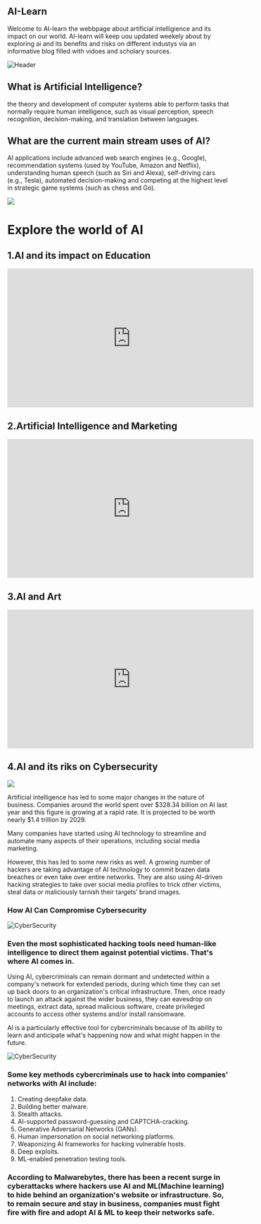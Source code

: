 
## AI-Learn

Welcome to AI-learn the webbpage about artificial intelligience and its impact on our world.  AI-learn will keep uou updated weekely about by exploring ai and its benefits and risks on different industys via an informative blog filled with vidoes and scholary sources. 

![Header](assets/img/AI-Social-Media.png)

## What is Artificial Intelligence?
the theory and development of computer systems able to perform tasks that normally require human intelligence, such as visual perception, speech recognition, decision-making, and translation between languages.

## What are the current main stream uses of AI?
AI applications include advanced web search engines (e.g., Google), recommendation systems (used by YouTube, Amazon and Netflix), understanding human speech (such as Siri and Alexa), self-driving cars (e.g., Tesla), automated decision-making and competing at the highest level in strategic game systems (such as chess and Go).

![](assets/img/AI-2.jpg)
# Explore the world of AI

## 1.AI and its impact on Education
<iframe width="560" height="315" src="https://www.youtube.com/embed/JMLsHI8aV0g" title="YouTube video player" frameborder="0" allow="accelerometer; autoplay; clipboard-write; encrypted-media; gyroscope; picture-in-picture" allowfullscreen></iframe>

## 2.Artificial Intelligence and Marketing
<iframe width="560" height="315" src="https://www.youtube.com/embed/6XfvBb2L01Q" title="YouTube video player" frameborder="0" allow="accelerometer; autoplay; clipboard-write; encrypted-media; gyroscope; picture-in-picture" allowfullscreen></iframe>

## 3.AI and Art
<iframe width="560" height="315" src="https://www.youtube.com/embed/I-EIVlHvHRM" title="YouTube video player" frameborder="0" allow="accelerometer; autoplay; clipboard-write; encrypted-media; gyroscope; picture-in-picture" allowfullscreen></iframe>

## 4.AI and its riks on Cybersecurity 
![](assets/img/AI-3.png)

Artificial intelligence has led to some major changes in the nature of business. Companies around the world spent over $328.34 billion on AI last year and this figure is growing at a rapid rate. It is projected to be worth nearly $1.4 trillion by 2029.

Many companies have started using AI technology to streamline and automate many aspects of their operations, including social media marketing.

However, this has led to some new risks as well. A growing number of hackers are taking advantage of AI technology to commit brazen data breaches or even take over entire networks. They are also using AI-driven hacking strategies to take over social media profiles to trick other victims, steal data or maliciously tarnish their targets’ brand images.

### How AI Can Compromise Cybersecurity
![CyberSecurity](assets/img/AI-Cybersecurity.jpg)

### Even the most sophisticated hacking tools need human-like intelligence to direct them against potential victims. That's where AI comes in.

Using AI, cybercriminals can remain dormant and undetected within a company's network for extended periods, during which time they can set up back doors to an organization's critical infrastructure. Then, once ready to launch an attack against the wider business, they can eavesdrop on meetings, extract data, spread malicious software, create privileged accounts to access other systems and/or install ransomware.

AI is a particularly effective tool for cybercriminals because of its ability to learn and anticipate what's happening now and what might happen in the future.

![CyberSecurity](assets/img/AI-Risks.jpg)
### Some key methods cybercriminals use to hack into companies' networks with AI include:

1. Creating deepfake data.
2. Building better malware.
3. Stealth attacks.
4. AI-supported password-guessing and CAPTCHA-cracking.
5. Generative Adversarial Networks (GANs).
6. Human impersonation on social networking platforms.
7. Weaponizing AI frameworks for hacking vulnerable hosts.
8. Deep exploits.
9. ML-enabled penetration testing tools.


### According to Malwarebytes, there has been a recent surge in cyberattacks where hackers use AI and ML(Machine learning) to hide behind an organization's website or infrastructure. So, to remain secure and stay in business, companies must fight fire with fire and adopt AI & ML to keep their networks safe. 









